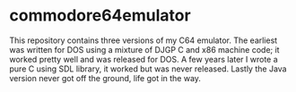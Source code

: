 commodore64emulator
===================

This repository contains three versions of my C64 emulator. The earliest was written for DOS using a mixture of DJGP C and x86 machine code; it worked pretty well and was released for DOS. A few years later I wrote a pure C using SDL library, it worked but was never released. Lastly the Java version never got off the ground, life got in the way.
